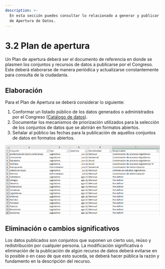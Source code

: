 ```yaml
---
description: >-
  En esta sección puedes consultar lo relacionado a generar y publicar el Plan
  de Apertura de Datos.
---
```


# 3.2 Plan de apertura

Un Plan de apertura deberá ser el documento de referencia en donde se plasmen los conjuntos y recursos de datos a publicarse por el Congreso. Este deberá elaborarse de manera periódica y actualizarse constantemente para consulta de la ciudadanía.

## Elaboración

Para el Plan de Apertura se deberá considerar lo siguiente:

1. Conformar un listado público de los datos generados o administrados por el Congreso ([Catálogo de datos](https://rmiron.gitbook.io/datos-abiertos-guia-de-implementacion/gestion-1/1.2-catalogo-de-datos)).
2. Documentar los mecanismos de priorización utilizados para la selección de los conjuntos de datos que se abrirán en formatos abiertos.
3. Señalar al público las fechas para la publicación de aquellos conjuntos de datos en formatos abiertos.

![Ejemplo Plan de Apertura](<../.gitbook/assets/image (9).png>)

## **Eliminación o cambios significativos**

Los datos publicados son conjuntos que suponen un cierto uso, reúso y redistribución por cualquier persona. La modificación significativa o eliminación de la publicación de algún recurso de datos deberá evitarse en lo posible o en caso de que esto suceda, se deberá hacer pública la razón y fundamento en la descripción del recurso.
